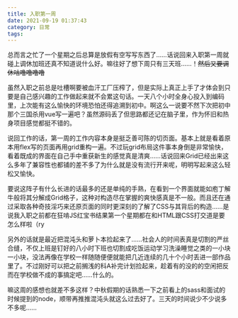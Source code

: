 ```yaml
---
title: 入职第一周
date: 2021-09-19 01:37:43
category: 日常
tags:
---
```

总而言之忙了一个星期之后总算是放假有空写写东西了……话说回来入职第一周就碰上调休加班还真不知道说什么好。嘛往好了想下周只有三天班……！~~然后又要调休咕噜噜噜噜~~

<!-- more -->

虽然入职之前总是吐槽啊要被血汗工厂压榨了，但是实际上真正上手了才体会到只要是自己感兴趣的工作做起来就不会累这句话。一天八个小时全身心投入到编码里，上次能有这么愉快的环境恐怕还得追溯到初中。啊这么一说要不然下次把初中那个三国杀用vue写一遍吧？虽然源码丢了但思路都还记在脑子里，作为怀旧和热身项目感觉都挺不错的。

说回工作的话，第一周的工作内容本身是挺乏善可陈的切页面。基本上就是看着原本用flex写的页面再用grid重构一遍。不过玩grid布局这件事本身倒是非常愉快，看着既成的界面在自己手中重获新生的感觉真是清爽……话说回来Grid已经出来这么多年了兼容性也都铺的差不多了为什么就是没有流行开来呢，明明写起来这么轻松又愉快。

要说这阵子有什么长进的话最多的还是单纯的手熟，在看到一个界面就能如庖丁解牛般将其分解成Grid格子，这种对构造尽在掌握的爽快感真是不一般。而且还在通过采取各种奇技淫巧来还原页面的同时更深刻的了解了CSS与其背后的构造……是说我入职之前都在狂啃JS红宝书结果第一个星期都在和HTML跟CSS打交道是要怎么样啦（ry

另外的话就是最近把混沌头和萝卜本捡起来了……社会人的时间表真是切割的严丝合缝，不仅上班是钉好的八小时下班也切割成吃饭运动学习洗澡睡觉之类的一小块一小块，没法再像在学校一样随随便便就能把几近连续的几十个小时丢进一部作品里了。不过刚好可以把之前搁浅的科A补完计划捡起来，趁着有的没的的空闲把反而在学校做不成的事搞定吧……什么的。

嘛这周的感想也就差不多这样？中秋假期的话熟悉一下之前看上的sass和面试的时候提到的node，顺带再推推混沌头就这么过去好了。三天的时间说少不少说多不多呢……
